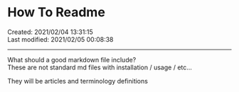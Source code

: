 # How To Readme
<!-- The title should always be the first line of the file -->
<!-- Include the date of creation and modification -->
Created: 2021/02/04 13:31:15  
Last modified: 2021/02/05 00:08:38

<hr>

What should a good markdown file include?  
These are not standard md files with installation / usage / etc...

They will be articles and terminology definitions


<!-- Links ------------------------------->
[pratiqdev]: http://www.gitgub.com/pratiqdev
[PlaceKitten]: http://placekitten.com
